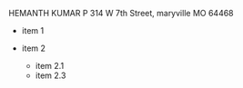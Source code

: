 HEMANTH KUMAR P
314 W 7th Street, maryville MO 64468

* item 1

* item 2
  * item 2.1
  * item 2.3 
